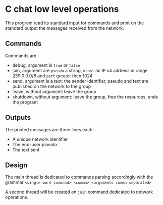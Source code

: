 # C chat low level operations #

This program read its standard input for commands and print on the standard output the messages received from the network.

## Commands ##

Commands are:
* debug, argument is `true` or `false`
* join, argument are `pseudo` a string, `mcast` an IP v4 address in range 239.0.0.0/8 and `port` greater then 1024
* send, argument is a text: the sender identifier, pseudo and text are published on the network to the group
* leave, without argument: leave the group
* shutdown, without argument: leave the group, free the resources, ends the program

## Outputs ##

The printed messages are three lines each:
* A unique network identifier
* The end-user pseudo
* The text sent

## Design ##

The main thread is dedicated to commands parsing accordingly with the grammar `<single word command> <comma> <arguments comma separated>`

A second thread will be created on `join` command dedicated to network operations.

